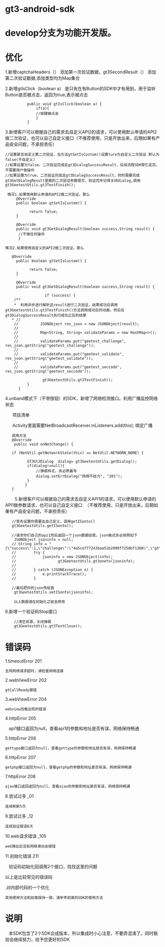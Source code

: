 # gt3-android-sdk

# develop分支为功能开发版。

# 优化

 1.新增captchaHeaders（） 添加第一次验证数据，gt3SecondResult（） 添加第二次验证数据,添加类型均为Map集合


 2.新增gtIsClick（boolean a） 是只有在有Button的SDK中才有用到，用于监听Button是否被点击，返回为true,表示被点击
 
              public void gtIsClick(boolean a) {
                  if(a){
                  //按键被点击
                  }
              }
            
3.新增客户可以根据自己的需求去自定义API2的请求，可以使用默认申请的API2做二次验证，也可以自己自定义接口（不推荐使用，只是开放出来，后期如果有产品安全问题，不承担责任）

    //设置是否自定义第二次验证，当方法gtSetIsCustom()设置ture为自定义二次验证 默认为false(不自定义)
    //如果设置为false，二次验证完成走gt3DialogSuccessResult，后续流程SDK帮忙走完，不需要用户做操作
    //如果设置为true，二次验证完成走gt3DialogSuccessResult，同时需要完成gt3GetDialogResult里面的二次验证参数提交，验证完毕记得关闭dialog,调用          gt3GeetestUtils.gt3TestFinish();

     情况1.如果使用默认申请的API2做二次验证，那么
         @Override
         public boolean gtSetIsCustom() {

               return false;
         }

         @Override
         public void gt3GetDialogResult(boolean success,String result) {
          //不做任何操作
          }

    情况2.如果使用自定义的API2做二次验证，那么

       @Override
         public boolean gtSetIsCustom() {

               return false;
         }

         @Override
         public void gt3GetDialogResult(boolean success,String result) {

                      if (success) {
        /**
        *  利用异步进行解析这result进行二次验证，结果成功后调用gt3GeetestUtils.gt3TestFinish()方法调用成功后的动画，然后在     gt3DialogSuccessResult执行成功之后的结果
       * //
        //          JSONObject res_json = new JSONObject(result);
        //
        //          Map<String, String> validateParams = new HashMap<>();
        //
        //          validateParams.put("geetest_challenge", res_json.getString("geetest_challenge"));
        //
        //          validateParams.put("geetest_validate", res_json.getString("geetest_validate"));
        //
        //          validateParams.put("geetest_seccode", res_json.getString("geetest_seccode"));

                     gt3GeetestUtils.gt3TestFinish();
              }
          }
          
4.unband模式下（不带按钮）的SDK，新增了网络检测接口。利用广播监控网络状态

       项目清单
        <!-- 注册广播 -->
        <receiver android:name="com.example.gt3unbindsdk.unBind.NetBroadcastReceiver">
            <intent-filter>
                <action android:name="android.net.conn.CONNECTIVITY_CHANGE" />
            </intent-filter>
        </receiver>
        
       Activity里面需要NetBroadcastReceiver.mListeners.add(this); 绑定广播
       
       调用方法 
       @Override
        public void onNetChange() {

       if (NetUtil.getNetworkState(this) == NetUtil.NETWORN_NONE) {

              GT3Gt2Dialog  dialog= gt3GeetestUtils.getDialog();
              if(dialog!=null){
                  //弹框样式，务必照着写
                  dialog.setErrDialog("网络不给力", "201");
              }
             }
       }
        
5.新增客户可以根据自己的需求去自定义API1的请求，可以使用默认申请的API1做参数请求，也可以自己自定义接口  （不推荐使用，只是开放出来，后期如果有产品安全问题，不承担责任）


       //首先设置你需要去自己定义，调用getISonto()
       gt3GeetestUtils.getISonto();

       //请求你们自己的api1然后返回一个json数据给我，json格式务必按照如下
        JSONObject jsoninfo = null;
       // String info = "{\"success\":1,\"challenge\":\"4a5cef77243baa51b2090f7258bf1368\",\"gt\":\"019924a82c70bb123aae90d483087f94\",\"new_captcha\":true}";
       //        try {
       //            jsoninfo = new JSONObject(info);
       //                   gt3GeetestUtils.gt3oneto(jsoninfo);
       //
       //        } catch (JSONException e) {
       //            e.printStackTrace();
       //        }

       //最后把你的json传给我
        gt3GeetestUtils.setISonto(jsoninfo);

        以上数据请在初始化之前去修改

6.新增一个验证码Stop接口

        //清空资源，关闭弹框
        gt3GeetestUtils.gt3TestClose();
 
# 错误码 
1.timeoutError 201

    全局网络请求超时，请检查网络连接

2.webViewError 202

    gtCallReady报错

3.webViewError 204

    webview加载出现的错误

4.httpError 205

    api1接口返回为null，查看api1的参数和地址是否有误，网络保持畅通

5.httpError 206

    gettype接口返回为null，查看gettype的参数和地址是否有误，网络保持畅通

6.httpError 207

    getphp接口返回为null，查看getphp的参数和地址是否有误，网络保持畅通

7.httpError 208

    ajax接口返回返回为null，查看ajax的参数和地址是否有误，网络保持畅通

8.尝试过多 _01

    连续刷新5次

9.尝试过多 _12

    连续验证错误6次

10.web请求错误 _105

    web弹出后没有网络滑动会报错
    
11.初始化错误 211

    验证码初始化回调用2个接口，找找这里的问题



以上是比较常见的错误码

.对内部代码的一个优化

    其他使用方法和前面保持一致，请参考前面的SDK的使用方法
# 说明
  
  本SDK包含了2个SDK合成版本，所以集成时小心注意，不要弄混淆了。同时极验会继续努力，给予您更好的SDK
